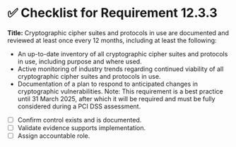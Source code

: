 # ✅ Checklist for Requirement 12.3.3

**Title:** Cryptographic cipher suites and protocols in use are documented and reviewed at least once every 12 months, including at least the following:
- An up-to-date inventory of all cryptographic cipher suites and protocols in use, including purpose and where used. 
- Active monitoring of industry trends regarding continued viability of all cryptographic cipher suites and protocols in use. 
- Documentation of a plan to respond to anticipated changes in cryptographic vulnerabilities. Note: This requirement is a best practice until 31 March 2025, after which it will be required and must be fully considered during a PCI DSS assessment.

- [ ] Confirm control exists and is documented.
- [ ] Validate evidence supports implementation.
- [ ] Assign accountable role.
